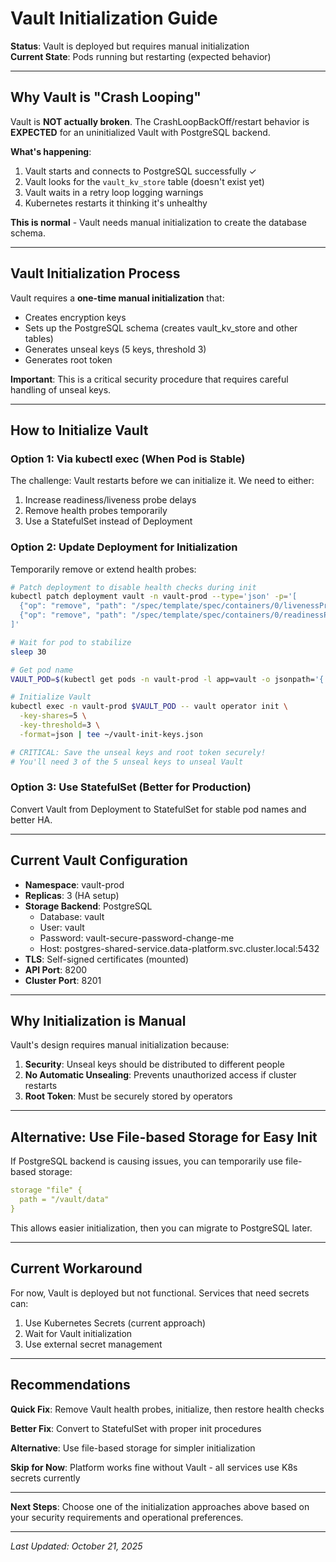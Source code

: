 # Vault Initialization Guide

**Status**: Vault is deployed but requires manual initialization  
**Current State**: Pods running but restarting (expected behavior)

---

## Why Vault is "Crash Looping"

Vault is **NOT actually broken**. The CrashLoopBackOff/restart behavior is **EXPECTED** for an uninitialized Vault with PostgreSQL backend.

**What's happening**:
1. Vault starts and connects to PostgreSQL successfully ✓
2. Vault looks for the `vault_kv_store` table (doesn't exist yet)
3. Vault waits in a retry loop logging warnings
4. Kubernetes restarts it thinking it's unhealthy

**This is normal** - Vault needs manual initialization to create the database schema.

---

## Vault Initialization Process

Vault requires a **one-time manual initialization** that:
- Creates encryption keys
- Sets up the PostgreSQL schema (creates vault_kv_store and other tables)
- Generates unseal keys (5 keys, threshold 3)
- Generates root token

**Important**: This is a critical security procedure that requires careful handling of unseal keys.

---

## How to Initialize Vault

### Option 1: Via kubectl exec (When Pod is Stable)

The challenge: Vault restarts before we can initialize it. We need to either:
1. Increase readiness/liveness probe delays
2. Remove health probes temporarily
3. Use a StatefulSet instead of Deployment

### Option 2: Update Deployment for Initialization

Temporarily remove or extend health probes:

```bash
# Patch deployment to disable health checks during init
kubectl patch deployment vault -n vault-prod --type='json' -p='[
  {"op": "remove", "path": "/spec/template/spec/containers/0/livenessProbe"},
  {"op": "remove", "path": "/spec/template/spec/containers/0/readinessProbe"}
]'

# Wait for pod to stabilize
sleep 30

# Get pod name
VAULT_POD=$(kubectl get pods -n vault-prod -l app=vault -o jsonpath='{.items[0].metadata.name}')

# Initialize Vault
kubectl exec -n vault-prod $VAULT_POD -- vault operator init \
  -key-shares=5 \
  -key-threshold=3 \
  -format=json | tee ~/vault-init-keys.json

# CRITICAL: Save the unseal keys and root token securely!
# You'll need 3 of the 5 unseal keys to unseal Vault
```

### Option 3: Use StatefulSet (Better for Production)

Convert Vault from Deployment to StatefulSet for stable pod names and better HA.

---

## Current Vault Configuration

- **Namespace**: vault-prod
- **Replicas**: 3 (HA setup)
- **Storage Backend**: PostgreSQL
  - Database: vault
  - User: vault  
  - Password: vault-secure-password-change-me
  - Host: postgres-shared-service.data-platform.svc.cluster.local:5432
- **TLS**: Self-signed certificates (mounted)
- **API Port**: 8200
- **Cluster Port**: 8201

---

## Why Initialization is Manual

Vault's design requires manual initialization because:
1. **Security**: Unseal keys should be distributed to different people
2. **No Automatic Unsealing**: Prevents unauthorized access if cluster restarts
3. **Root Token**: Must be securely stored by operators

---

## Alternative: Use File-based Storage for Easy Init

If PostgreSQL backend is causing issues, you can temporarily use file-based storage:

```yaml
storage "file" {
  path = "/vault/data"
}
```

This allows easier initialization, then you can migrate to PostgreSQL later.

---

## Current Workaround

For now, Vault is deployed but not functional. Services that need secrets can:
1. Use Kubernetes Secrets (current approach)
2. Wait for Vault initialization
3. Use external secret management

---

## Recommendations

**Quick Fix**: Remove Vault health probes, initialize, then restore health checks

**Better Fix**: Convert to StatefulSet with proper init procedures

**Alternative**: Use file-based storage for simpler initialization

**Skip for Now**: Platform works fine without Vault - all services use K8s secrets currently

---

**Next Steps**: Choose one of the initialization approaches above based on your security requirements and operational preferences.

---

_Last Updated: October 21, 2025_
